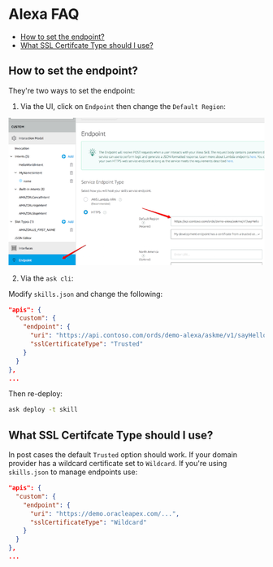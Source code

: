 # Alexa FAQ

<!-- TOC depthFrom:2 depthTo:2 -->

- [How to set the endpoint?](#how-to-set-the-endpoint)
- [What SSL Certifcate Type should I use?](#what-ssl-certifcate-type-should-i-use)

<!-- /TOC -->

## How to set the endpoint?

They're two ways to set the endpoint:

1. Via the UI, click on `Endpoint` then change the `Default Region`:

![](images/faq-endpoint.png)

2. Via the `ask cli`:

Modify `skills.json` and change the following:

```json
"apis": {
  "custom": {
    "endpoint": {
      "uri": "https://api.contoso.com/ords/demo-alexa/askme/v1/sayHello",
      "sslCertificateType": "Trusted"
    }
  }
},
...
```

Then re-deploy:

```bash
ask deploy -t skill
```


## What SSL Certifcate Type should I use?

In post cases the default `Trusted` option should work. If your domain provider has a wildcard certificate set to `Wildcard`. If you're using `skills.json` to manage endpoints use:

```json
"apis": {
  "custom": {
    "endpoint": {
      "uri": "https://demo.oracleapex.com/...",
      "sslCertificateType": "Wildcard"
    }
  }
},
...
```



